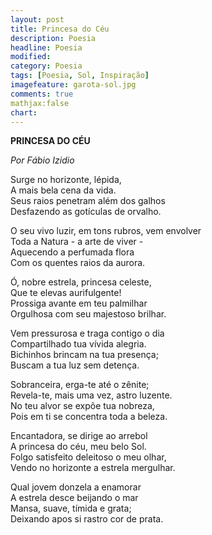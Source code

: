```yaml
---
layout: post
title: Princesa do Céu
description: Poesia 
headline: Poesia
modified: 
category: Poesia 
tags: [Poesia, Sol, Inspiração]
imagefeature: garota-sol.jpg 
comments: true
mathjax:false 
chart:
---
```

**PRINCESA DO CÉU**

*Por Fábio Izidio*

Surge no horizonte, lépida,<br />
A mais bela cena da vida.<br />
Seus raios penetram além dos galhos<br />
Desfazendo as gotículas de orvalho.

O seu vivo luzir, em tons rubros, vem envolver<br />
Toda a Natura - a arte de viver - <br />
Aquecendo a perfumada flora<br />
Com os quentes raios da aurora.

Ó, nobre estrela, princesa celeste,<br />
Que te elevas aurifulgente!<br />
Prossiga avante em teu palmilhar<br />
Orgulhosa com seu majestoso brilhar.

Vem pressurosa e traga contigo o dia<br />
Compartilhado tua vívida alegria.<br />
Bichinhos brincam na tua presença;<br />
Buscam a tua luz sem detença.

Sobranceira, erga-te até o zênite;<br />
Revela-te, mais uma vez, astro luzente.<br />
No teu alvor se expõe tua nobreza,<br />
Pois em ti se concentra toda a beleza.

Encantadora, se dirige ao arrebol<br />
A princesa do céu, meu belo Sol.<br />
Folgo satisfeito deleitoso o meu olhar,<br />
Vendo no horizonte a estrela mergulhar.

Qual jovem donzela a enamorar<br />
A estrela desce beijando o mar<br />
Mansa, suave, tímida e grata;<br />
Deixando apos si rastro cor de prata.
